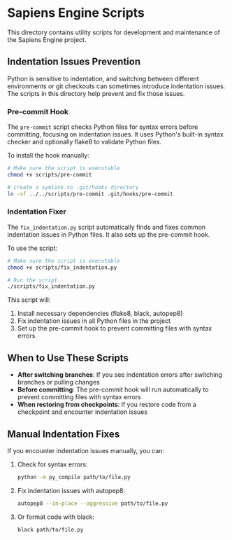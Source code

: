 # Sapiens Engine Scripts

This directory contains utility scripts for development and maintenance of the Sapiens Engine project.

## Indentation Issues Prevention

Python is sensitive to indentation, and switching between different environments or git checkouts can sometimes introduce indentation issues. The scripts in this directory help prevent and fix those issues.

### Pre-commit Hook

The `pre-commit` script checks Python files for syntax errors before committing, focusing on indentation issues. It uses Python's built-in syntax checker and optionally flake8 to validate Python files.

To install the hook manually:

```bash
# Make sure the script is executable
chmod +x scripts/pre-commit

# Create a symlink to .git/hooks directory
ln -sf ../../scripts/pre-commit .git/hooks/pre-commit
```

### Indentation Fixer

The `fix_indentation.py` script automatically finds and fixes common indentation issues in Python files. It also sets up the pre-commit hook.

To use the script:

```bash
# Make sure the script is executable
chmod +x scripts/fix_indentation.py

# Run the script
./scripts/fix_indentation.py
```

This script will:

1. Install necessary dependencies (flake8, black, autopep8)
2. Fix indentation issues in all Python files in the project
3. Set up the pre-commit hook to prevent committing files with syntax errors

## When to Use These Scripts

- **After switching branches**: If you see indentation errors after switching branches or pulling changes
- **Before committing**: The pre-commit hook will run automatically to prevent committing files with syntax errors
- **When restoring from checkpoints**: If you restore code from a checkpoint and encounter indentation issues

## Manual Indentation Fixes

If you encounter indentation issues manually, you can:

1. Check for syntax errors:
   ```bash
   python -m py_compile path/to/file.py
   ```

2. Fix indentation issues with autopep8:
   ```bash
   autopep8 --in-place --aggressive path/to/file.py
   ```

3. Or format code with black:
   ```bash
   black path/to/file.py
   ``` 